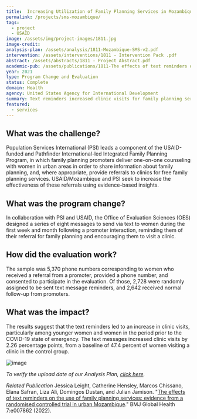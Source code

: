 ```yaml
---
title:  Increasing Utilization of Family Planning Services in Mozambique Through an SMS Intervention
permalink: /projects/sms-mozambique/
tags: 
  - project 
  - USAID
image: /assets/img/project-images/1811.jpg
image-credit: 
analysis-plan: /assets/analysis/1811-Mozambique-SMS-v2.pdf
intervention: /assets/interventions/1811 - Intervention Pack .pdf
abstract: /assets/abstracts/1811 - Project Abstract.pdf
academic-pub: /assets/publications/1811-The effects of text reminders on the use of family planning services- evidence from a randomised controlled trial in Mozambique.pdf
year: 2021
type: Program Change and Evaluation
status: Complete
domain: Health
agency: United States Agency for International Development
summary: Text reminders increased clinic visits for family planning services
featured: 
  - services
---
```

## What was the challenge?
Population Services International (PSI) leads a component of the USAID-funded and Pathfinder International-led Integrated Family Planning Program, in which family planning promoters deliver one-on-one counseling with women in urban areas in order to share information about family planning, and, where appropriate, provide referrals to clinics for free family planning services. USAID/Mozambique and PSI seek to increase the effectiveness of these referrals using evidence-based insights.

## What was the program change?
In collaboration with PSI and USAID, the Office of Evaluation Sciences (OES) designed a series of eight messages to send via text to women during the first week and month following a promoter interaction, reminding them of their referral for family planning and encouraging them to visit a clinic.

## How did the evaluation work?
The sample was 5,370 phone numbers corresponding to women who received a referral from a promoter, provided a phone number, and consented to participate in the evaluation. Of those, 2,728 were randomly assigned to be sent text message reminders, and 2,642 received normal follow-up from promoters.

## What was the impact?
The results suggest that the text reminders led to an increase in clinic visits, particularly among younger women and women in the period prior to the COVID-19 state of emergency. The text messages increased clinic visits by 2.26 percentage points, from a baseline of 47.4 percent of women visiting a clinic in the control group. 

![image](https://oes.gsa.gov/assets/img/project-images/1811-graph.png)

<i>To verify the upload date of our Analysis Plan, <a href="https://github.com/gsa-oes/office-of-evaluation-sciences/commits/master/assets/analysis/1811-Mozambique-SMS-v2.pdf">click here</a>.</i>

*Related Publication*
Jessica Leight, Catherine Hensley, Marcos Chissano, Elana Safran, Liza Ali, Domingos Dustan, and Julian Jamison. "<a href="https://gh.bmj.com/content/7/4/e007862" target="_blank">The effects of text reminders on the use of family planning services: evidence from a randomised controlled trial in urban Mozambique</a>." BMJ Global Health 7:e007862 (2022).
